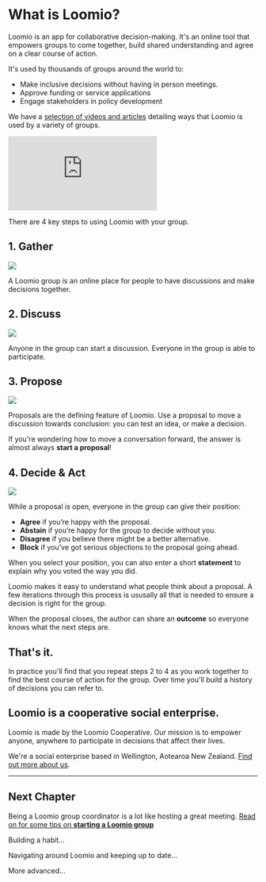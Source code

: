 # What is Loomio?

Loomio is an app for collaborative decision-making. It's an online tool that empowers groups to come together, build shared understanding and agree on a clear course of action.

It's used by thousands of groups around the world to:

- Make inclusive decisions without having in person meetings.
- Approve funding or service applications
- Engage stakeholders in policy development

We have a [selection of videos and articles](http://loomio.school/case_studies.html) detailing ways that Loomio is used by a variety of groups.

<div class="video-wrapper">
  <iframe src="https://www.youtube.com/embed/REgF_cGYqOs" frameborder="0" allowfullscreen></iframe>
</div>

There are 4 key steps to using Loomio with your group.

## 1. Gather

![](https://i.imgur.com/0GuZDL3.png)

A Loomio group is an online place for people to have discussions and make decisions together.


## 2. Discuss


![](https://i.imgur.com/NYkZvjk.png)


Anyone in the group can start a discussion. Everyone in the group is able to participate.

## 3. Propose

![](https://i.imgur.com/niOczGK.png)

Proposals are the defining feature of Loomio. Use a proposal to move a discussion towards conclusion: you can test an idea, or make a decision.

If you're wondering how to move a conversation forward, the answer is almost always **start a proposal**!

## 4. Decide & Act

![](https://i.imgur.com/Nd1980L.png)

While a proposal is open, everyone in the group can give their position:

* **Agree** if you’re happy with the proposal.
* **Abstain** if you’re happy for the group to decide without you.
* **Disagree** if you believe there might be a better alternative.
* **Block** if you’ve got serious objections to the proposal going ahead.

When you select your position, you can also enter a short **statement** to explain why you voted the way you did.

Loomio makes it easy to understand what people think about a proposal. A few iterations through this process is ususally all that is needed to ensure a decision is right for the group.

When the proposal closes, the author can share an **outcome** so everyone knows what the next steps are.

## That's it.
In practice you'll find that you repeat steps 2 to 4 as you work together to find the best course of action for the group. Over time you'll build a history of decisions you can refer to.


## Loomio is a cooperative social enterprise.
Loomio is made by the Loomio Cooperative. Our mission is to empower anyone, anywhere to participate in decisions that affect their lives.

We're a social enterprise based in Wellington, Aotearoa New Zealand. [Find out more about us](https://www.loomio.org/about).

---

## Next Chapter

Being a Loomio group coordinator is a lot like hosting a great meeting. [Read on for some tips on **starting a Loomio group**](getting_started.md)

Building a habit...

Navigating around Loomio and keeping up to date...

More advanced...
